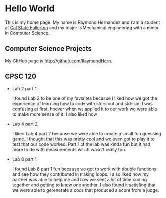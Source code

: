 # Hello World

This is my home page: My name is Raymond Hernandez and I am a student at [Cal State Fullerton](http:fullerton.edu/) and my major is Mechanical engineering with a minor in Computer Science.

## Computer Science Projects

My GItHub page is http://github.com/RaymondHern.

## CPSC 120

* Lab 2 part 1

     I found Lab 2 to be one of my favorites becasue I liked how we got the experience of learning how to code with std::cout and std::sin. I was confusing at first, hoever when we applied it to our work we were able to make more sense of it. I also liked how
  
* Lab 4 part 2

     I liked Lab 4 part 2 because we were able to create a small fun guessing game. I thought that this was pretty cool and we even got to play it to test that our code worked. Part 1 of the lab was kinda fun but it had more to do with measurements which wasn't really fun.
  
* Lab 8 part 1

     I found Lab 8 part 1 fun because we got to work with double functions and see how they contributed in making loops. I also liked how my partner was able to help me and how we sent a lot of time coding together and getting to know one another. I also found it satisfing that we were able to gerenerate a code that produced a score from a judge.
